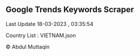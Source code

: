 

## Google Trends Keywords Scraper 
 
Last Update 18-03-2023 , 03:35:54

Country List :
VIETNAM.json



© Abdul Muttaqin 
